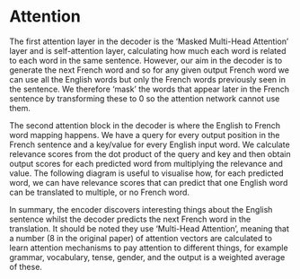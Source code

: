 # Attention 

The first attention layer in the decoder is the ‘Masked Multi-Head Attention’ layer and is self-attention layer, calculating how much each word is related to each word in the same sentence. However, our aim in the decoder is to generate the next French word and so for any given output French word we can use all the English words but only the French words previously seen in the sentence. We therefore ‘mask’ the words that appear later in the French sentence by transforming these to 0 so the attention network cannot use them.

The second attention block in the decoder is where the English to French word mapping happens. We have a query for every output position in the French sentence and a key/value for every English input word. We calculate relevance scores from the dot product of the query and key and then obtain output scores for each predicted word from multiplying the relevance and value. The following diagram is useful to visualise how, for each predicted word, we can have relevance scores that can predict that one English word can be translated to multiple, or no French word.

In summary, the encoder discovers interesting things about the English sentence whilst the decoder predicts the next French word in the translation. It should be noted they use ‘Multi-Head Attention’, meaning that a number (8 in the original paper) of attention vectors are calculated to learn attention mechanisms to pay attention to different things, for example grammar, vocabulary, tense, gender, and the output is a weighted average of these.